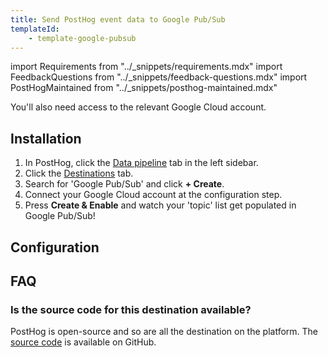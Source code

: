 ```yaml
---
title: Send PostHog event data to Google Pub/Sub
templateId:
    - template-google-pubsub
---
```


import Requirements from "../_snippets/requirements.mdx"
import FeedbackQuestions from "../_snippets/feedback-questions.mdx"
import PostHogMaintained from "../_snippets/posthog-maintained.mdx"

<Requirements />

You'll also need access to the relevant Google Cloud account.

## Installation

1. In PostHog, click the [Data pipeline](https://us.posthog.com/pipeline/overview) tab in the left sidebar.
2. Click the [Destinations](https://us.posthog.com/pipeline/destinations) tab.
3. Search for 'Google Pub/Sub' and click **+ Create**.
4. Connect your Google Cloud account at the configuration step.
5. Press **Create & Enable** and watch your 'topic' list get populated in Google Pub/Sub!

<HideOnCDPIndex>

## Configuration

<TemplateParameters />

## FAQ

### Is the source code for this destination available?

PostHog is open-source and so are all the destination on the platform. The [source code](https://github.com/PostHog/posthog/blob/master/posthog/cdp/templates/google_pubsub/template_google_pubsub.py) is available on GitHub.

<PostHogMaintained />

<FeedbackQuestions />

</HideOnCDPIndex>